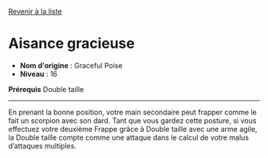 [Revenir à la liste](list.md)

# Aisance gracieuse

 * **Nom d'origine** : Graceful Poise
 * **Niveau** : 16


<p><strong>Prérequis</strong> Double taille</p>
<hr>
<p>En prenant la bonne position, votre main secondaire peut frapper comme le fait un scorpion avec son dard. Tant que vous gardez cette posture, si vous effectuez votre deuxième Frappe grâce à Double taille avec une arme agile, la Double taille compte comme une attaque dans le calcul de votre malus d’attaques multiples.</p>
